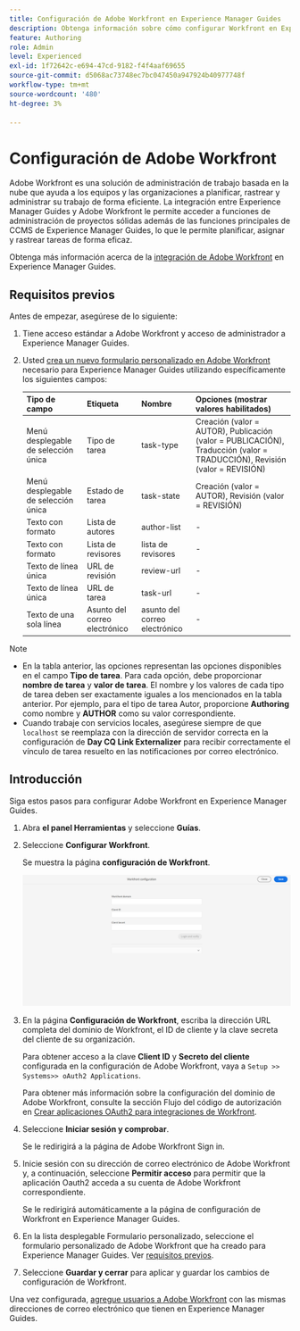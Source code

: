 ```yaml
---
title: Configuración de Adobe Workfront en Experience Manager Guides
description: Obtenga información sobre cómo configurar Workfront en Experience Manager Guides
feature: Authoring
role: Admin
level: Experienced
exl-id: 1f72642c-e694-47cd-9182-f4f4aaf69655
source-git-commit: d5068ac73748ec7bc047450a947924b40977748f
workflow-type: tm+mt
source-wordcount: '480'
ht-degree: 3%

---
```


# Configuración de Adobe Workfront

Adobe Workfront es una solución de administración de trabajo basada en la nube que ayuda a los equipos y las organizaciones a planificar, rastrear y administrar su trabajo de forma eficiente. La integración entre Experience Manager Guides y Adobe Workfront le permite acceder a funciones de administración de proyectos sólidas además de las funciones principales de CCMS de Experience Manager Guides, lo que le permite planificar, asignar y rastrear tareas de forma eficaz.

Obtenga más información acerca de la [integración de Adobe Workfront](../user-guide/workfront-integration.md) en Experience Manager Guides.

## Requisitos previos

Antes de empezar, asegúrese de lo siguiente:

1. Tiene acceso estándar a Adobe Workfront y acceso de administrador a Experience Manager Guides.
2. Usted [crea un nuevo formulario personalizado en Adobe Workfront](https://experienceleague.adobe.com/es/docs/workfront/using/administration-and-setup/customize/custom-forms/design-a-form/design-a-form) necesario para Experience Manager Guides utilizando específicamente los siguientes campos:

   | Tipo de campo | Etiqueta | Nombre | Opciones (mostrar valores habilitados) |
   |------------|------|------|-------------------------------|
   | Menú desplegable de selección única | Tipo de tarea | task-type | Creación (valor = AUTOR), Publicación (valor = PUBLICACIÓN), Traducción (valor = TRADUCCIÓN), Revisión (valor = REVISIÓN) |
   | Menú desplegable de selección única | Estado de tarea | task-state | Creación (valor = AUTOR), Revisión (valor = REVISIÓN) |
   | Texto con formato | Lista de autores | author-list | - |
   | Texto con formato | Lista de revisores | lista de revisores | - |
   | Texto de línea única | URL de revisión | review-url | - |
   | Texto de línea única | URL de tarea | task-url | - |
   | Texto de una sola línea | Asunto del correo electrónico | asunto del correo electrónico | - |

>[!NOTE]
>
> * En la tabla anterior, las opciones representan las opciones disponibles en el campo **Tipo de tarea**. Para cada opción, debe proporcionar **nombre de tarea** y **valor de tarea**. El nombre y los valores de cada tipo de tarea deben ser exactamente iguales a los mencionados en la tabla anterior. Por ejemplo, para el tipo de tarea Autor, proporcione **Authoring** como nombre y **AUTHOR** como su valor correspondiente.
> * Cuando trabaje con servicios locales, asegúrese siempre de que `localhost` se reemplaza con la dirección de servidor correcta en la configuración de **Day CQ Link Externalizer** para recibir correctamente el vínculo de tarea resuelto en las notificaciones por correo electrónico.

## Introducción

Siga estos pasos para configurar Adobe Workfront en Experience Manager Guides.

1. Abra **el panel Herramientas** y seleccione **Guías**.
2. Seleccione **Configurar Workfront**.

   Se muestra la página **configuración de Workfront**.

   ![](assets/configure-workfront-page.png)

3. En la página **Configuración de Workfront**, escriba la dirección URL completa del dominio de Workfront, el ID de cliente y la clave secreta del cliente de su organización.

   Para obtener acceso a la clave **Client ID** y **Secreto del cliente** configurada en la configuración de Adobe Workfront, vaya a `Setup >> Systems>> oAuth2 Applications`.

   Para obtener más información sobre la configuración del dominio de Adobe Workfront, consulte la sección Flujo del código de autorización en [Crear aplicaciones OAuth2 para integraciones de Workfront](https://experienceleague.adobe.com/es/docs/workfront/using/administration-and-setup/configure-integrations/create-oauth-application#create-an-oauth2-application-using-user-credentials-authorization-code-flow).

4. Seleccione **Iniciar sesión y comprobar**.

   Se le redirigirá a la página de Adobe Workfront Sign in.
5. Inicie sesión con su dirección de correo electrónico de Adobe Workfront y, a continuación, seleccione **Permitir acceso** para permitir que la aplicación Oauth2 acceda a su cuenta de Adobe Workfront correspondiente.

   Se le redirigirá automáticamente a la página de configuración de Workfront en Experience Manager Guides.

6. En la lista desplegable Formulario personalizado, seleccione el formulario personalizado de Adobe Workfront que ha creado para Experience Manager Guides. Ver [requisitos previos](#prerequisites).
7. Seleccione **Guardar y cerrar** para aplicar y guardar los cambios de configuración de Workfront.

Una vez configurada, [agregue usuarios a Adobe Workfront](https://experienceleague.adobe.com/es/docs/workfront/using/administration-and-setup/add-users/create-manage-users/add-users) con las mismas direcciones de correo electrónico que tienen en Experience Manager Guides.
